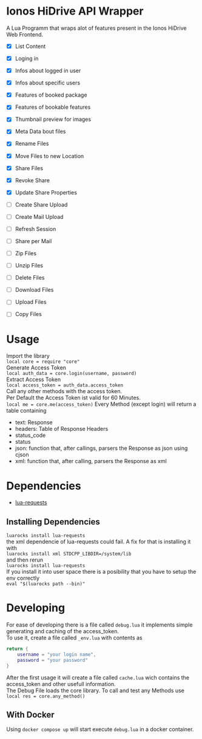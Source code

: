 # Ionos HiDrive API Wrapper
A Lua Programm that wraps alot of features present in the Ionos HiDrive Web Frontend.

- [X] List Content
- [X] Loging in
- [X] Infos about logged in user
- [X] Infos about specific users
- [X] Features of booked package
- [X] Features of bookable features
- [X] Thumbnail preview for images
- [X] Meta Data bout files
- [X] Rename Files
- [X] Move Files to new Location
- [X] Share Files
- [X] Revoke Share
- [X] Update Share Properties
- [ ] Create Share Upload
- [ ] Create Mail Upload
- [ ] Refresh Session
- [ ] Share per Mail
- [ ] Zip Files
- [ ] Unzip Files
- [ ] Delete Files
- [ ] Download Files
- [ ] Upload Files
- [ ] Copy Files


# Usage
Import the library  
` local core = require "core" `  
Generate Access Token  
` local auth_data = core.login(username, password) `  
Extract Access Token  
` local access_token = auth_data.access_token `  
Call any other methods with the access token.  
Per Default the Access Token ist valid for 60 Minutes.  
` local me = core.me(access_token) `
Every Method (except login) will return a table containing
- text: Response
- headers: Table of Response Headers
- status_code
- status
- json: function that, after callings, parsers the Response as json using cjson
- xml: function that, after calling, parsers the Response as xml

# Dependencies
- [lua-requests](https://github.com/JakobGreen/lua-requests)

## Installing Dependencies
`luarocks install lua-requests`  
the xml dependencie of lua-requests could fail. A fix for that is installing it with  
`luarocks install xml STDCPP_LIBDIR=/system/lib`  
and then rerun  
`luarocks install lua-requests`  
If you install it into user space there is a posibility that you have to setup the env correctly  
`eval "$(luarocks path --bin)"`  

# Developing
For ease of developing there is a file called `debug.lua` it
implements simple generating and caching of the access_token.  
To use it, create a file called `_env.lua` with contents as 
```lua 
return {
    username = "your login name",
    password = "your password"
}
```
After the first usage it will create a file called `cache.lua` wich contains the access_token and other usefull information.  
The Debug File loads the core library. To call and test any Methods use `local res = core.any_method()`  

## With Docker
Using `docker compose up` will start execute `debug.lua` in a docker container.


